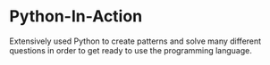 # Python-In-Action
Extensively used Python to create patterns and solve many different questions in order to get ready to use the programming language.
